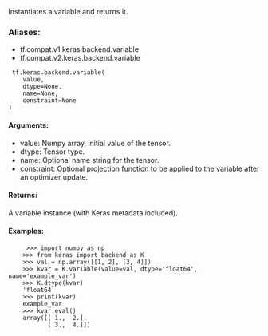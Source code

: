 Instantiates a variable and returns it.
### Aliases:
- tf.compat.v1.keras.backend.variable
- tf.compat.v2.keras.backend.variable

```
 tf.keras.backend.variable(
    value,
    dtype=None,
    name=None,
    constraint=None
)
```
#### Arguments:
- value: Numpy array, initial value of the tensor.
- dtype: Tensor type.
- name: Optional name string for the tensor.
- constraint: Optional projection function to be applied to the variable after an optimizer update.
#### Returns:
A variable instance (with Keras metadata included).
#### Examples:

```
     >>> import numpy as np
    >>> from keras import backend as K
    >>> val = np.array([[1, 2], [3, 4]])
    >>> kvar = K.variable(value=val, dtype='float64', name='example_var')
    >>> K.dtype(kvar)
    'float64'
    >>> print(kvar)
    example_var
    >>> kvar.eval()
    array([[ 1.,  2.],
           [ 3.,  4.]])
```
